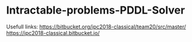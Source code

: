 # Intractable-problems-PDDL-Solver
Usefull links:
https://bitbucket.org/ipc2018-classical/team20/src/master/
https://ipc2018-classical.bitbucket.io/
